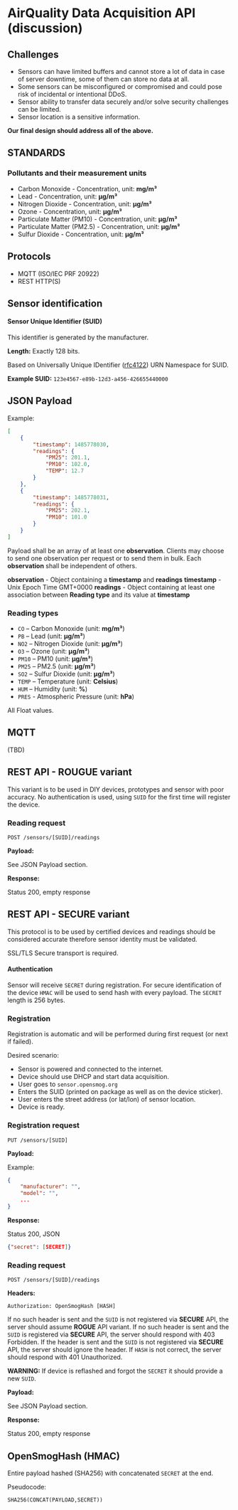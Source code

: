 # AirQuality Data Acquisition API (discussion)

## Challenges

- Sensors can have limited buffers and cannot store a lot of data in case of server downtime, some of them can store no data at all.
- Some sensors can be misconfigured or compromised and could pose risk of incidental or intentional DDoS.
- Sensor ability to transfer data securely and/or solve security challenges can be limited.
- Sensor location is a sensitive information.

**Our final design should address all of the above.**

## STANDARDS

### Pollutants and their measurement units

- Carbon Monoxide - Concentration, unit: **mg/m³**
- Lead - Concentration, unit: **µg/m³**
- Nitrogen Dioxide - Concentration, unit: **µg/m³**
- Ozone - Concentration, unit: **µg/m³**
- Particulate Matter (PM10) - Concentration, unit: **µg/m³**
- Particulate Matter (PM2.5) - Concentration, unit: **µg/m³**
- Sulfur Dioxide - Concentration, unit: **µg/m³**

## Protocols

- MQTT (ISO/IEC PRF 20922)
- REST HTTP(S)

## Sensor identification

#### Sensor Unique Identifier (SUID)

This identifier is generated by the manufacturer.

**Length:** Exactly 128 bits.

Based on Universally Unique IDentifier ([rfc4122](https://tools.ietf.org/html/rfc4122)) URN Namespace for SUID.

**Example SUID:** `123e4567-e89b-12d3-a456-426655440000`


## JSON Payload

Example:

```json
[
	{
		"timestamp": 1485778030,
		"readings": {
			"PM25": 201.1,
			"PM10": 102.0,
			"TEMP": 12.7
		}
	},
	{
		"timestamp": 1485778031,
		"readings": {
			"PM25": 202.1,
			"PM10": 101.0
		}
	}
]
```

Payload shall be an array of at least one **observation**. Clients may choose to send one observation per request or to send them in bulk. Each **observation** shall be independent of others. 

**observation** - Object containing a **timestamp** and **readings**
**timestamp** - Unix Epoch Time GMT+0000
**readings** - Object containing at least one association between **Reading type** and its value at **timestamp**

### Reading types 

- `CO` – Carbon Monoxide (unit: **mg/m³**)
- `PB` – Lead (unit: **µg/m³**)
- `NO2` – Nitrogen Dioxide (unit: **µg/m³**)
- `O3` – Ozone (unit: **µg/m³**)
- `PM10` – PM10 (unit: **µg/m³**)
- `PM25` – PM2.5 (unit: **µg/m³**)
- `SO2` – Sulfur Dioxide (unit: **µg/m³**)
- `TEMP` – Temperature (unit: **Celsius**)
- `HUM` – Humidity (unit: **%**)
- `PRES` - Atmospheric Pressure (unit: **hPa**)

All Float values.

## MQTT

(TBD)

## REST API - ROUGUE variant

This variant is to be used in DIY devices, prototypes and sensor with poor accuracy. No authentication is used, using `SUID` for the first time will register the device.

### Reading request

`POST /sensors/[SUID]/readings`

**Payload:**

See JSON Payload section.

**Response:**

Status 200, empty response

## REST API - SECURE variant

This protocol is to be used by certified devices and readings should be considered accurate therefore sensor identity must be validated.

SSL/TLS Secure transport is required.

#### Authentication

Sensor will receive `SECRET` during registration.
For secure identification of the device `HMAC` will be used to send hash with every payload. The `SECRET` length is 256 bytes.

### Registration 

Registration is automatic and will be performed during first request (or next if failed).

Desired scenario:

- Sensor is powered and connected to the internet.
- Device should use DHCP and start data acquisition.
- User goes to `sensor.opensmog.org`
- Enters the SUID (printed on package as well as on the device sticker). 
- User enters the street address (or lat/lon) of sensor location.
- Device is ready.

### Registration request

`PUT /sensors/[SUID]`

**Payload:**

Example:
```json
{
	"manufacturer": "",
	"model": "",
	...
}
```

**Response:**

Status 200, JSON
```json
{"secret": [SECRET]}
```

### Reading request

`POST /sensors/[SUID]/readings`

**Headers:**

`Authorization: OpenSmogHash [HASH]`

If no such header is sent and the `SUID` is not registered via **SECURE** API, the server should assume **ROGUE** API variant.
If no such header is sent and the `SUID` is registered via **SECURE** API, the server should respond with 403 Forbidden.
If the header is sent and the `SUID` is not registered via **SECURE** API, the server should ignore the header.
If `HASH` is not correct, the server should respond with 401 Unauthorized. 

**WARNING:** If device is reflashed and forgot the `SECRET` it should provide a new `SUID`.

**Payload:**

See JSON Payload section.

**Response:**

Status 200, empty response

## OpenSmogHash (HMAC)

Entire payload hashed (SHA256) with concatenated `SECRET` at the end.

Pseudocode: 

```
SHA256(CONCAT(PAYLOAD,SECRET))
```

